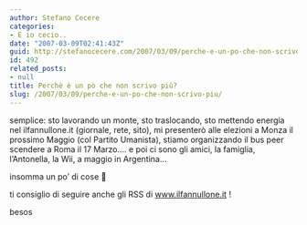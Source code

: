 ```yaml
---
author: Stefano Cecere
categories:
- E io cecio..
date: "2007-03-09T02:41:43Z"
guid: http://stefanocecere.com/2007/03/09/perche-e-un-po-che-non-scrivo-piu/
id: 492
related_posts:
- null
title: Perchè è un pò che non scrivo più?
slug: /2007/03/09/perche-e-un-po-che-non-scrivo-piu/
---
```


semplice: sto lavorando un monte, sto traslocando, sto mettendo energia nel ilfannullone.it (giornale, rete, sito), mi presenterò alle elezioni a Monza il prossimo Maggio (col Partito Umanista), stiamo organizzando il bus peer scendere a Roma il 17 Marzo&#8230;. e poi ci sono gli amici, la famiglia, l&#8217;Antonella, la Wii, a maggio in Argentina&#8230;

insomma un po&#8217; di cose 🙂

ti consiglio di seguire anche gli RSS di www.ilfannullone.it !

besos